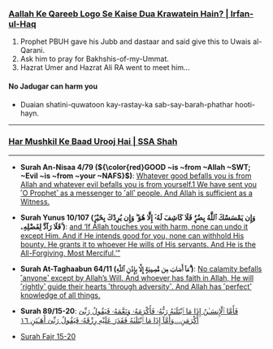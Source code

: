 ### [Aallah Ke Qareeb Logo Se Kaise Dua Krawatein Hain? | Irfan-ul-Haq](https://www.youtube.com/watch?v=KuzlT8UYLeU)
1. Prophet PBUH gave his Jubb and dastaar and said give this to Uwais al-Qarani.
2. Ask him to pray for Bakhshis-of-my-Ummat.
3. Hazrat Umer and Hazrat Ali RA went to meet him...

#### No Jadugar can harm you
* Duaian shatini-quwatoon kay-rastay-ka sab-say-barah-phathar hooti-hayn.
  
***

### [Har Mushkil Ke Baad Urooj Hai | SSA Shah](https://www.youtube.com/watch?v=_JrpHdf_O4M) 

***

* __Surah An-Nisaa 4/79 (${\color{red}GOOD ~is ~from ~Allah ~SWT; ~Evil ~is ~from ~your ~NAFS}$)__: [Whatever good befalls you is from Allah and whatever evil befalls you is from yourself.1 We have sent you ˹O Prophet˺ as a messenger to ˹all˺ people. And Allah is sufficient as a Witness.](https://quranwbw.com/4/79)

* __Surah Yunus 10/107 (وَإِن يَمْسَسْكَ ٱللَّهُ بِضُرٍّۢ فَلَا كَاشِفَ لَهُۥٓ إِلَّا هُوَ ۖ وَإِن يُرِدْكَ بِخَيْرٍۢ فَلَا رَآدَّ لِفَضْلِهِۦ ۚ)__: [and ‘If Allah touches you with harm, none can undo it except Him. And if He intends good for you, none can withhold His bounty. He grants it to whoever He wills of His servants. And He is the All-Forgiving, Most Merciful.’”](https://quranwbw.com/10/107)

* __Surah At-Taghaabun 64/11 (مَآ أَصَابَ مِن مُّصِيبَةٍ إِلَّا بِإِذْنِ ٱللَّهِ ۗ)__: [No calamity befalls ˹anyone˺ except by Allah’s Will. And whoever has faith in Allah, He will ˹rightly˺ guide their hearts ˹through adversity˺. And Allah has ˹perfect˺ knowledge of all things.](https://quranwbw.com/64/11)

* __Surah 89/15-20__: [فَأَمَّا ٱلْإِنسَـٰنُ إِذَا مَا ٱبْتَلَىٰهُ رَبُّهُۥ فَأَكْرَمَهُۥ وَنَعَّمَهُۥ فَيَقُولُ رَبِّىٓ أَكْرَمَنِ...وَأَمَّآ إِذَا مَا ٱبْتَلَىٰهُ فَقَدَرَ عَلَيْهِ رِزْقَهُۥ فَيَقُولُ رَبِّىٓ أَهَـٰنَنِ ١٦](https://quran.com/89/15-20)
* [Surah Fajr 15-20](https://www.youtube.com/shorts/dza5PYeSwYI)
